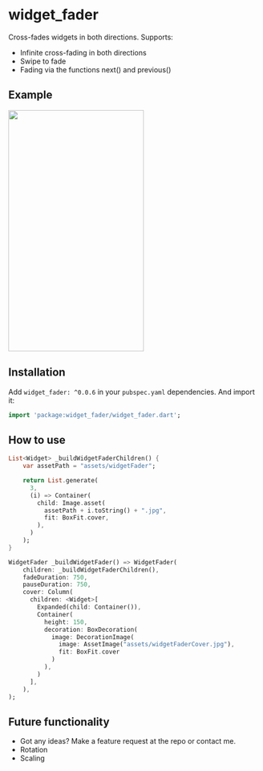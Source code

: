 # widget_fader

Cross-fades widgets in both directions.
Supports:
* Infinite cross-fading in both directions
* Swipe to fade
* Fading via the functions next() and previous()

## Example

<img src="https://media.giphy.com/media/jlcmSkvhF8jOjsg014/giphy.gif" width="270" height="480" />

## Installation

Add ``widget_fader: ^0.0.6`` in your ``pubspec.yaml`` dependencies. And import it:
```dart
import 'package:widget_fader/widget_fader.dart';
```

## How to use

```dart
List<Widget> _buildWidgetFaderChildren() {
    var assetPath = "assets/widgetFader";

    return List.generate(
      3, 
      (i) => Container(
        child: Image.asset(
          assetPath + i.toString() + ".jpg",
          fit: BoxFit.cover,
        ),
      )
    );
}

WidgetFader _buildWidgetFader() => WidgetFader(
    children: _buildWidgetFaderChildren(),
    fadeDuration: 750,
    pauseDuration: 750,
    cover: Column(
      children: <Widget>[
        Expanded(child: Container()),
        Container(
          height: 150,
          decoration: BoxDecoration(
            image: DecorationImage(
              image: AssetImage("assets/widgetFaderCover.jpg"),
              fit: BoxFit.cover
            )
          ),
        )
      ],
    ),
);
```

## Future functionality

* Got any ideas? Make a feature request at the repo or contact me.
* Rotation
* Scaling


